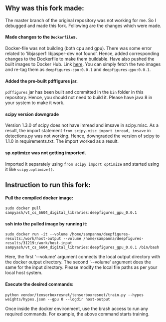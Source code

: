 ## Why was this fork made:
The master branch of the original repository was not working for me. So I debugged and made this fork. Following are the changes which were made.

#### Made changes to the ```Dockerfile```s.

Docker-file was not building (both cpu and gpu). There was some error related to 'libjasper1 libjasper-dev not found'. Hence, added corresponding changes to the Dockerfile to make them buildable. Have also pushed the built images to Docker Hub. Link [here][docker-hub-link]. You can simply fetch the two images and re-tag them as ```deepfigures-cpu:0.0.1``` and ```deepfigures-gpu:0.0.1```.
    
#### Added the pre-built pdffigures jar.

```pdffigures``` jar has been built and committed in the ```bin``` folder in this repository. Hence, you should not need to build it. Please have java 8 in your system to make it work.

#### scipy version downgrade
 
Version 1.3.0 of scipy does not have imread and imsave in scipy.misc. As a result, the import statement ```from scipy.misc import imread, imsave``` in detections.py was not working. Hence, downgraded the version of scipy to 1.1.0 in requirements.txt. The import worked as a result.

#### sp.optimize was not getting imported.

Imported it separately using ```from scipy import optimize``` and started using it like ```scipy.optimize()```.


## Instruction to run this fork:

#### Pull the compiled docker image:
```shell script
sudo docker pull sampyash/vt_cs_6604_digital_libraries:deepfigures_gpu_0.0.1
```

#### ssh into the pulled image by running it:
```shell script
sudo docker run -it --volume /home/sampanna/deepfigures-results:/work/host-output --volume /home/sampanna/deepfigures-results/31219:/work/host-input sampyash/vt_cs_6604_digital_libraries:deepfigures_gpu_0.0.1 /bin/bash
```
Here, the first '--volume' argument connects the local output directory with the docker output directory. The second '--volume' argument does the same for the input directory. Please modify the local file paths as per your local host system.

#### Execute the desired commands:
```shell script
python vendor/tensorboxresnet/tensorboxresnet/train.py --hypes weights/hypes.json --gpu 0 --logdir host-output
```
Once inside the docker environment, use the brash access to run any required commands. For example, the above command starts training.

[docker-hub-link]: https://hub.docker.com/r/sampyash/vt_cs_6604_digital_libraries/tags